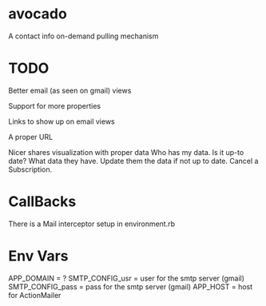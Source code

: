 avocado
=======

A contact info on-demand pulling mechanism


TODO
====

Better email (as seen on gmail) views

Support for more properties

Links to show up on email views

A proper URL

Nicer shares visualization with proper data
  Who has my data.
  Is it up-to date?
  What data they have.
  Update them the data if not up to date.
  Cancel a Subscription.

CallBacks
=========

There is a Mail interceptor setup in environment.rb

Env Vars
========
APP_DOMAIN = ?
SMTP_CONFIG_usr = user for the smtp server (gmail)
SMTP_CONFIG_pass = pass for the smtp server (gmail)
APP_HOST = host for ActionMailer
